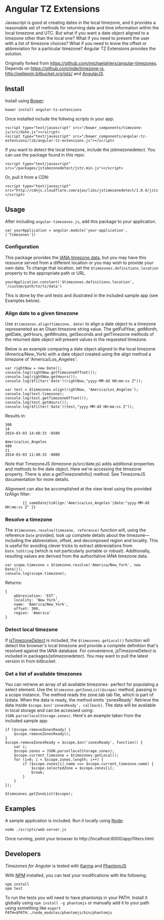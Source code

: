# Angular TZ Extensions

Javascript is good at creating dates in the local timezone, and it provides a reasonable set of methods for returning date and time information within the local timezone and UTC. But what if you want a date object aligned to a timezone other than the local one? What if you need to present the user with a list of timezone choices? What if you need to know the offset or abbreviation for a particular timezone? Angular TZ Extensions provides the solution.

Originally forked from  https://github.com/michaelahlers/angular-timezones.
Depends on https://github.com/mde/timezone-js, http://pellepim.bitbucket.org/jstz/ and [AngularJS](http://angularjs.org).

## Install 

Install using [Bower](https://github.com/bower/bower):

    bower install angular-tz-extensions

Once installed include the follwing scripts in your app:

    <script type="text/javascript" src="/bower_components/timezone-js/src/date.js"></script>
    <script type="text/javascript" src="/bower_components/angular-tz-extensions/lib/angular-tz-extensions.js"></script>

If you want to detect the local timezone, include the jstimezonedetect. You can use the package found in this repo:

    <script type="text/javascript" src="/packages/jstimezonedetect/jstz.min.js"></script>
   
Or, pull it from a CDN:

    <script type="text/javascript" src="http://cdnjs.cloudflare.com/ajax/libs/jstimezonedetect/1.0.4/jstz.js"></script>
    
## Usage

After including `angular-timezones.js`, add this package to your application.

    var yourApplication = angular.module('your-application', ['Timezones'])

### Configuration

This package provides the [IANA timezone data](http://iana.org/time-zones), but you may have this resource served from a different location or you may wish to provide your own data. To change that location, set the `$timezones.definitions.location` property to the appropriate path or URL.

    yourApplication.constant('$timezones.definitions.location', '/custom/path/to/tz/data')

This is done by the unit tests and illustrated in the included sample app (see Examples below).

### Align date to a given timezone

Use `$timezones.align(timezone, date)` to align a date object to a timezone represeneted as an Olsan timezone string value. The getFullYear, getMonth, getDate, getHours, getMinutes, getSeconds and getTimezone methods of the returned date object will present values in the requested timezone.

Below is an example comparing a date object aligned to the local timezone (America/New_York) with a date object created using the align method a timezone of 'America/Los_Angeles':

	var rightNow = new Date();
	console.log(rightNow.getTimezoneOffset());
	console.log(rightNow.getHours());
	console.log($filter('date')(rightNow,"yyyy-MM-dd HH:mm:ss Z"));

	var test = $timezones.align(rightNow, 'America/Los_Angeles'); 
	console.log(test.timezone);
	console.log(test.getTimezoneOffset());
	console.log(test.getHours());
	console.log($filter('date')(test,"yyyy-MM-dd HH:mm:ss Z"));

Results in:

	300 
	14
	2014-03-03 14:40:33 -0500
	
	America/Los_Angeles
	480
	11
	2014-03-03 11:40:33 -0800

Note that TimezoneJS (timezone-js/src/date.js) adds additional properties and methods to the date object. Here we're accessing the timezone property. There is also a getTimezoneInfo() method. See TimezoneJS documentation for more details. 

Alignment can also be accomplished at the view level using the provided tzAlign filter:

			{{ someDate|tzAlign:'America/Los_Angeles'|date:"yyyy-MM-dd HH:mm:ss Z" }}

### Resolve a timezone

The `$timezones.resolve(timezone, reference)` function will, using the reference `Date` provided, look up complete details about the timezone&mdash;including the abbreviation, offset, and decomposed region and locality. This is useful for avoiding clever tricks to extract abbreviations from `Date.toString` (which is not particularly portable or robust). Additionally, resulting values are derived from the authoritative IANA timezone data.
	
    var scope.timezone = $timezone.resolve('America/New_York', new Date());
    console.log(scope.timezone);

Returns:
    
    {
        abbreviation: 'EST',
        locality: 'New York',
        name: 'America/New_York',
        offset: 300,
        region: 'America'
    }

### Detect local timezone

If [jsTimezoneDetect](https://bitbucket.org/pellepim/jstimezonedetect) is included, the `$timezones.getLocal()` function will detect the browser's local timezone and provide a complete definition that's resolved against the IANA database. For convenience, jsTimezoneDetect is included in packages/jstimezonedetect. You may want to pull the latest version in from bitbucket.



### Get a list of available timezones

You can retrieve an array of all available timezones- perfect for populating a select element. Use the `$timezone.getZoneList($scope)` method, passing in a scope instance. The method reads the zone.tab tab file, which is part of tzdata. When the data is ready, the method emits 'zonesReady'. Retrieve the data inside `$scope.$on('zonesReady', callback)`. The data will be available in local storage and can be accessed using: `JSON.parse(localStorage.zones)`. Here's an example taken from the included sample app:  
    
    if ($scope.removeZonesReady) {
        $scope.removeZonesReady();
    }
    $scope.removeZonesReady = $scope.$on('zonesReady', function() {
        var i;
        $scope.zones = JSON.parse(localStorage.zones);
        $scope.current_timezone = $timezones.getLocal();
        for (i=0; i < $scope.zones.length; i++) {
            if ($scope.zones[i].name === $scope.current_timezone.name) {
                $scope.selectedZone = $scope.zones[i];
                break;
            }
        }
    });

    $timezones.getZoneList($scope);

## Examples

A sample application is included. Run it locally using [Node](http://nodejs.org):

    node ./scripts/web-server.js

Once running, point your browser to http://localhost:8000/app/filters.html

## Developers

_Timezones for Angular_ is tested with [Karma](http://karma-runner.github.io/) and [PhantomJS](http://phantomjs.org/)

With [NPM](http://npmjs.com/) installed, you can test your modifications with the following.

    npm install
    npm test

To run the tests you will need to have phantomjs in your PATH. Install it globally using `npm install -g phantomjs` or manually add it to your path using something like `export PATH=$PATH:./node_modules/phantomjs/bin/phantomjs`

